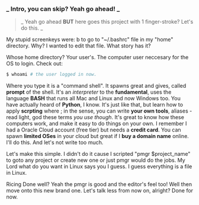 ### _ Intro, you can skip? Yeah go ahead! _

> _ Yeah go ahead **BUT** here goes this project with 1 finger-stroke? Let's do this. _

My stupid screenkeys were: <C-n>b to go to "~/.bashrc" file in my "home" directory.
Why? I wanted to edit that file. What story has it?

Whose home directory? Your user's. The computer user neccesary for the OS to login. Check out:
```bash
$ whoami # the user logged in now.
```
Where you type it is a "command shell". It spawns great and gives, called **prompt** of the shell.
It's an _interpreter_ to the **fundamental**, uses the language **BASH** that runs all Mac and Linux and now Windows too.
You have actually heard of **Python**, I know. It's just like that, but learn how to apply **scrpting** where ;
in the sense, you can write **your own tools**, aliases - read light, god these terms _you use though_.
It's great to know how these computers work, and make it easy to do things on your own.
I remember I had a Oracle Cloud account (free tier) but needs a **credit card**.
You can spawn **limited OSes** in your cloud but great if I **buy a domain name** online.
I'll do this. And let's not write too much.

Let's make this simple.
I didn't do it cause I scripted "pmgr $project_name" to goto any project or create new one or just pmgr would do the jobs.
My Lord what do you want in Linux says you I guess. 
I guess everything is a file in Linux.

Ricing Done well? Yeah the pmgr is good and the editor's feel too!
Well then move onto this new brand one. Let's talk less from now on, alright?
Done for now.


